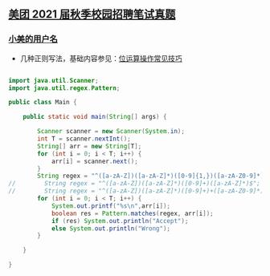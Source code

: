 ## [美团 2021 届秋季校园招聘笔试真题](https://leetcode-cn.com/leetbook/read/meituan/ohsxzs/)

### [小美的用户名](https://leetcode-cn.com/leetbook/read/meituan/ohsjgd/)

- 几种正则写法，基础内容参见：[位运算操作常见技巧](https://blog.csdn.net/wat1r/article/details/114298873?spm=1001.2014.3001.5501)

```java

import java.util.Scanner;
import java.util.regex.Pattern;

public class Main {

    public static void main(String[] args) {

        Scanner scanner = new Scanner(System.in);
        int T = scanner.nextInt();
        String[] arr = new String[T];
        for (int i = 0; i < T; i++) {
            arr[i] = scanner.next();
        }
        String regex = "^([a-zA-Z])([a-zA-Z]*)([0-9]{1,})([a-zA-Z0-9]*)$";
//        String regex = "^([a-zA-Z])([a-zA-Z]*)([0-9]+)([a-zA-Z]*)$";
//        String regex = "^([a-zA-Z])([a-zA-Z]*)([0-9]+)+([a-zA-Z0-9]*)$";
        for (int i = 0; i < T; i++) {
            System.out.printf("%s\n",arr[i]);
            boolean res = Pattern.matches(regex, arr[i]);
            if (res) System.out.println("Accept");
            else System.out.println("Wrong");
        }

    }

}

```

